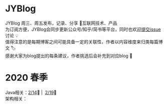 # JYBlog
JYBlog 周三、周五发布，记录、分享 :pencil:互联网技术、产品 <br>
为订阅方便，JYBlog会同步更新公众号/知乎/简书等平台，同时也欢迎[提交issue](https://github.com/jcNaruto/JYBlog/issues/new)讨论 :bulb:<br>
值得注意的是每期博客之间可能具备一定的关联性，作者以内容维度来归类每篇博文 :label: <br>
感谢大家为blog提出的每条建议，作者挑选后会补充到对应blog :beers:
# 2020 春季
Java相关：[2/14](https://github.com/jcNaruto/JYBlog/blob/master/docs/0215.md):art: |&nbsp;&nbsp;[2/19](https://github.com/jcNaruto/JYBlog/blob/master/docs/0219.md):tada:<br>
架构相关：
